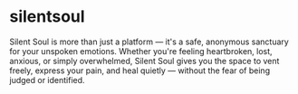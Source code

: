 # silentsoul
Silent Soul is more than just a platform — it's a safe, anonymous sanctuary for your unspoken emotions.  Whether you're feeling heartbroken, lost, anxious, or simply overwhelmed, Silent Soul gives you the space to vent freely, express your pain, and heal quietly — without the fear of being judged or identified. 
